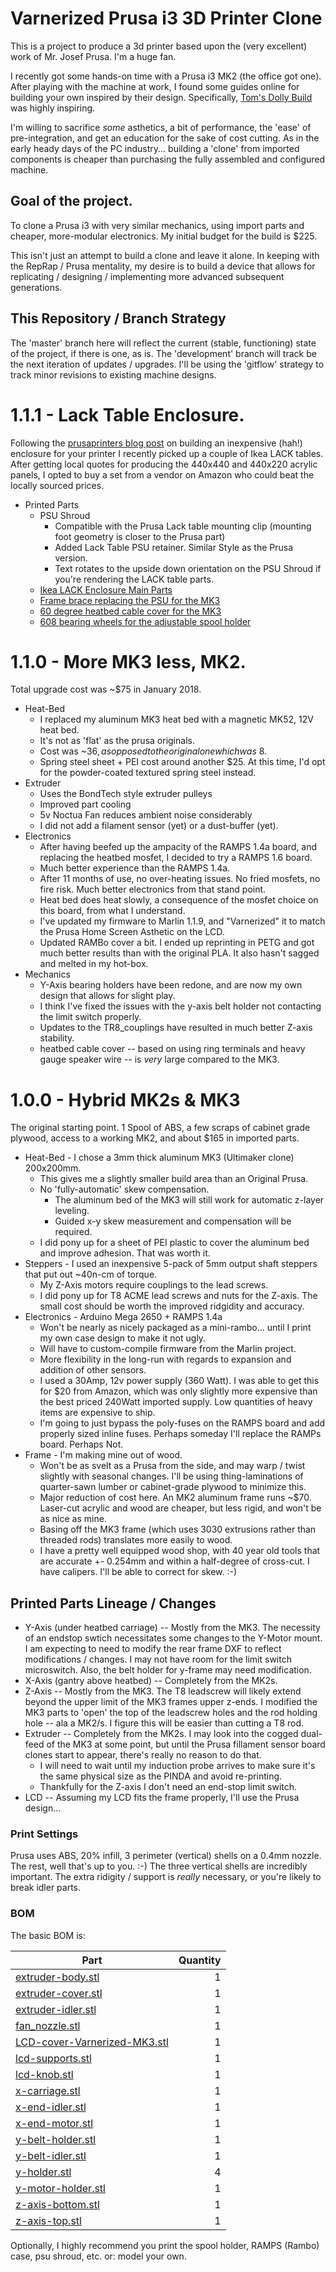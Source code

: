# Varnerized Prusa i3 3D Printer Clone

This is a project to produce a 3d printer based upon the (very excellent) work of Mr. Josef Prusa. I'm a huge fan.

I recently got some hands-on time with a Prusa i3 MK2 (the office got one).
After playing with the machine at work, I found some guides online for building your own inspired by their design.
Specifically, [Tom's Dolly Build](https://toms3d.org/2017/02/23/building-cheapest-possible-prusa-i3-mk2/) was highly inspiring.

I'm willing to sacrifice _some_ asthetics, a bit of performance, the 'ease' of pre-integration, and get an education for the sake of cost cutting.
As in the early heady days of the PC industry... building a 'clone' from imported components is cheaper than purchasing the fully assembled and configured machine.

## Goal of the project.

To clone a Prusa i3 with very similar mechanics, using import parts and cheaper, more-modular electronics.
My initial budget for the build is $225.

This isn't just an attempt to build a clone and leave it alone. In keeping with the RepRap / Prusa mentality, my desire is to build a device that allows for replicating / designing / implementing more advanced subsequent generations.

## This Repository / Branch Strategy

The 'master' branch here will reflect the current (stable, functioning) state of the project, if there is one, as is.
The 'development' branch will track be the next iteration of updates / upgrades. 
I'll be using the 'gitflow' strategy to track minor revisions to existing machine designs.

# 1.1.1 - Lack Table Enclosure.
Following the [prusaprinters blog post](https://blog.prusaprinters.org/cheap-simple-3d-printer-enclosure/) on building an inexpensive (hah!) enclosure for your printer I recently picked up a couple of Ikea LACK tables.
After getting local quotes for producing the 440x440 and 440x220 acrylic panels, I opted to buy a set from a vendor on Amazon who could beat the locally sourced prices.

* Printed Parts
    * PSU Shroud
        * Compatible with the Prusa Lack table mounting clip (mounting foot geometry is closer to the Prusa part)
        * Added Lack Table PSU retainer. Similar Style as the Prusa version.
        * Text rotates to the upside down orientation on the PSU Shroud if you're rendering the LACK table parts.
    * [Ikea LACK Enclosure Main Parts](https://www.thingiverse.com/thing:2864118)
    * [Frame brace replacing the PSU for the MK3](https://www.thingiverse.com/thing:2859884)
    * [60 degree heatbed cable cover for the MK3](https://www.thingiverse.com/thing:2890592)
    * [608 bearing wheels for the adjustable spool holder](https://www.thingiverse.com/thing:3791583)

# 1.1.0 - More MK3 less, MK2.
Total upgrade cost was ~$75 in January 2018.

* Heat-Bed
    * I replaced my aluminum MK3 heat bed with a magnetic MK52, 12V heat bed.
    * It's not as 'flat' as the prusa originals.
    * Cost was ~$36, as opposed to the original one which was ~$8.
    * Spring steel sheet + PEI cost around another $25. At this time, I'd opt for the powder-coated textured spring steel instead.
* Extruder
    * Uses the BondTech style extruder pulleys
    * Improved part cooling
    * 5v Noctua Fan reduces ambient noise considerably
    * I did not add a filament sensor (yet) or a dust-buffer (yet).
* Electronics
    * After having beefed up the ampacity of the RAMPS 1.4a board, and replacing the heatbed mosfet, I decided to try a RAMPS 1.6 board.
    * Much better experience than the RAMPS 1.4a.
    * After 11 months of use, no over-heating issues. No fried mosfets, no fire risk. Much better electronics from that stand point.
    * Heat bed does heat slowly, a consequence of the mosfet choice on this board, from what I understand.
    * I've updated my firmware to Marlin 1.1.9, and "Varnerized" it to match the Prusa Home Screen Asthetic on the LCD.
    * Updated RAMBo cover a bit. I ended up reprinting in PETG and got much better results than with the original PLA. It also hasn't sagged and melted in my hot-box.
* Mechanics
    * Y-Axis bearing holders have been redone, and are now my own design that allows for slight play.
    * I think I've fixed the issues with the y-axis belt holder not contacting the limit switch properly.
    * Updates to the TR8_couplings have resulted in much better Z-axis stability.
    * heatbed cable cover -- based on using ring terminals and heavy gauge speaker wire -- is _very_ large compared to the MK3.

# 1.0.0 - Hybrid MK2s & MK3
The original starting point. 1 Spool of ABS, a few scraps of cabinet grade plywood, access to a working MK2, and about $165 in imported parts.

* Heat-Bed - I chose a 3mm thick aluminum MK3 (Ultimaker clone) 200x200mm.
    * This gives me a slightly smaller build area than an Original Prusa.
    * No 'fully-automatic' skew compensation.
        * The aluminum bed of the MK3 will still work for automatic z-layer leveling.
        * Guided x-y skew measurement and compensation will be required.
    * I did pony up for a sheet of PEI plastic to cover the aluminum bed and improve adhesion. That was worth it.
* Steppers - I used an inexpensive 5-pack of 5mm output shaft steppers that put out ~40n-cm of torque.
    * My Z-Axis motors require couplings to the lead screws.
    * I did pony up for T8 ACME lead screws and nuts for the Z-axis. The small cost should be worth the improved ridgidity and accuracy.
* Electronics - Arduino Mega 2650 + RAMPS 1.4a
    * Won't be nearly as nicely packaged as a mini-rambo... until I print my own case design to make it not ugly.
    * Will have to custom-compile firmware from the Marlin project.
    * More flexibility in the long-run with regards to expansion and addition of other sensors.
    * I used a 30Amp, 12v power supply (360 Watt). I was able to get this for $20 from Amazon, which was only slightly more expensive than the best priced 240Watt imported supply. Low quantities of heavy items are expensive to ship.
    * I'm going to just bypass the poly-fuses on the RAMPS board and add properly sized inline fuses. Perhaps someday I'll replace the RAMPs board. Perhaps Not.
* Frame - I'm making mine out of wood.
    * Won't be as svelt as a Prusa from the side, and may warp / twist slightly with seasonal changes. I'll be using thing-laminations of quarter-sawn lumber or cabinet-grade plywood to minimize this.
    * Major reduction of cost here. An MK2 aluminum frame runs ~$70. Laser-cut acrylic and wood are cheaper, but less rigid, and won't be as nice as mine.
    * Basing off the MK3 frame (which uses 3030 extrusions rather than threaded rods) translates more easily to wood.
    * I have a pretty well equipped wood shop, with 40 year old tools that are accurate +- 0.254mm and within a half-degree of cross-cut. I have calipers. I'll be able to correct for skew. :-)

## Printed Parts Lineage / Changes

* Y-Axis (under heatbed carriage) -- Mostly from the MK3. The necessity of an endstop swtich necessitates some changes to the Y-Motor mount. I am expecting to need to modify the rear frame DXF to reflect modifications / changes. I may not have room for the limit switch microswitch. Also, the belt holder for y-frame may need modification.
* X-Axis (gantry above heatbed) -- Completely from the MK2s.
* Z-Axis -- Mostly from the MK3. The T8 leadscrew will likely extend beyond the upper limit of the MK3 frames upper z-ends. I modified the MK3 parts to 'open' the top of the leadscrew holes and the rod holding hole -- ala a MK2/s. I figure this will be easier than cutting a T8 rod.
* Extruder -- Completely from the MK2s. I may look into the cogged dual-feed of the MK3 at some point, but until the Prusa fillament sensor board clones start to appear, there's really no reason to do that.
    * I will need to wait until my induction probe arrives to make sure it's the same physical size as the PINDA and avoid re-printing.
    * Thankfully for the Z-axis I don't need an end-stop limit switch.
* LCD -- Assuming my LCD fits the frame properly, I'll use the Prusa design...

### Print Settings

Prusa uses ABS, 20% infill, 3 perimeter (vertical) shells on a 0.4mm nozzle. The rest, well that's up to you. :-)
The three vertical shells are incredibly important. The extra ridigity / support is _really_ necessary, or you're likely to break idler parts.

### BOM

The basic BOM is:

| Part | Quantity |
| ---- | --------:| 
| [extruder-body.stl](Printed-Parts/stl/extruder-body.stl) | 1 |
| [extruder-cover.stl](Printed-Parts/stl/extruder-cover.stl) | 1 |
| [extruder-idler.stl](Printed-Parts/stl/extruder-idler.stl) | 1 |
| [fan_nozzle.stl](Printed-Parts/stl/fan_nozzle.stl) | 1 |
| [LCD-cover-Varnerized-MK3.stl](Printed-Parts/stl/LCD-cover-Varnerized-MK3.stl) | 1 |
| [lcd-supports.stl](Printed-Parts/stl/lcd-supports.stl) | 1 |
| [lcd-knob.stl](Printed-Parts/stl/lcd-knob.stl) | 1 |
| [x-carriage.stl](Printed-Parts/stl/x-carriage.stl) | 1 |
| [x-end-idler.stl](Printed-Parts/stl/x-end-idler.stl) | 1 |
| [x-end-motor.stl](Printed-Parts/stl/x-end-motor.stl) | 1 |
| [y-belt-holder.stl](Printed-Parts/stl/y-belt-holder.stl) | 1 |
| [y-belt-idler.stl](Printed-Parts/stl/y-belt-idler.stl) | 1 |
| [y-holder.stl](Printed-Parts/stl/y-holder.stl) | 4 |
| [y-motor-holder.stl](Printed-Parts/stl/y-motor-holder.stl) | 1 |
| [z-axis-bottom.stl](Printed-Parts/stl/z-axis-bottom.stl) | 1 |
| [z-axis-top.stl](Printed-Parts/stl/z-axis-top.stl) | 1 |

Optionally, I highly recommend you print the spool holder, RAMPS (Rambo) case, psu shroud, etc. or: model your own.

